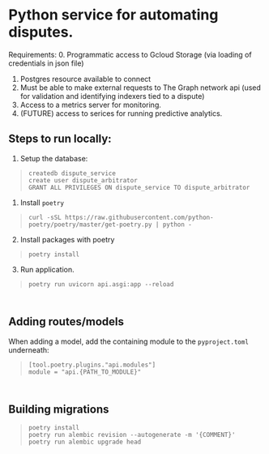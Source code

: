 # Python service for automating disputes.



Requirements:
0. Programmatic access to Gcloud Storage (via loading of credentials in json file)
1. Postgres resource available to connect
2. Must be able to make external requests to The Graph network api (used for validation and identifying indexers tied to a dispute)
3. Access to a metrics server for monitoring. 
4. (FUTURE) access to serices for running predictive analytics. 



Steps to run locally:
---
 
1. Setup the database:
 
 >  `createdb dispute_service` \
   `create user dispute_arbitrator`\
   `GRANT ALL PRIVILEGES ON dispute_service TO dispute_arbitrator`

1. Install `poetry` 
   
> `curl -sSL https://raw.githubusercontent.com/python-poetry/poetry/master/get-poetry.py | python -`

2. Install packages with poetry
> `poetry install`

3. Run application.
> `poetry run uvicorn api.asgi:app --reload`

\
Adding routes/models
---

When adding a model, add the containing module to the `pyproject.toml` underneath:

> `[tool.poetry.plugins."api.modules"]`\
`module = "api.{PATH_TO_MODULE}"`

\
Building migrations
---

>`poetry install`\
`poetry run alembic revision --autogenerate -m '{COMMENT}'`\
`poetry run alembic upgrade head`


